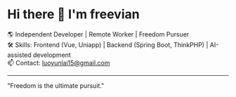 # Hi there 👋 I'm freevian

🌎 Independent Developer | Remote Worker | Freedom Pursuer  
🛠️ Skills: Frontend (Vue, Uniapp) | Backend (Spring Boot, ThinkPHP) | AI-assisted development  
📫 Contact: luoyunlai15@gmail.com

---
"Freedom is the ultimate pursuit."
